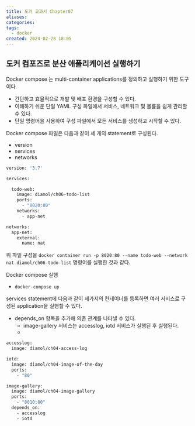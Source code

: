 ```yaml
---
title: 도커 교과서 Chapter07
aliases: 
categories: 
tags:
  - docker
created: 2024-02-28 18:05
---
```


## 도커 컴포즈로 분산 애플리케이션 실행하기

Docker compose 는 multi-container applications를 정의하고 실행하기 위한 도구이다. 
- 간단하고 효율적으로 개발 및 배포 환경을 구성할 수 있다.
- 이해하기 쉬운 단일 YAML 구성 파일에서 서비스, 네트워크 및 볼륨을 쉽게 관리할 수 있다.
- 단일 명령어을 사용하여 구성 파일에서 모든 서비스를 생성하고 시작할 수 있다.

Docker compose 파일은 다음과 같이 세 개의 statement로 구성된다.
- version
- services
- networks

```dockerfile
version: '3.7'

services:

  todo-web:
    image: diamol/ch06-todo-list
    ports:
      - "8020:80"
    networks:
      - app-net

networks:
  app-net:
    external:
      name: nat
```

위 파일 구성을 `docker container run -p 8020:80 --name todo-web --network nat diamol/ch06-todo-list` 명령어를 실행한 것과 같다.

Docker compose 실행
- `docker-compose up`

services statement에 다음과 같이 세가지의 컨테이너를 등록하면 여러 서비스로 구성된 application을 실행할 수 있다.
- depends_on 항목을 추가해 의존 관계를 나타낼 수 있다.
	- image-gallery 서비스는 accesslog, iotd 서비스가 실행된 후 실행된다.
	- 
```dockerfile
accesslog:
  image: diamol/ch04-access-log

iotd:
  image: diamol/ch04-image-of-the-day
  ports:
    - "80"

image-gallery:
  image: diamol/ch04-image-gallery
  ports:
    - "8010:80"
  depends_on:
    - accesslog
    - iotd
```
